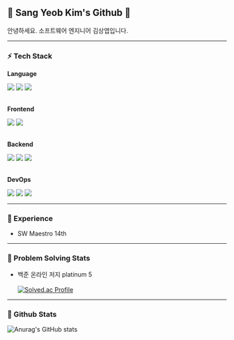 <h2 align="left">🐾 Sang Yeob Kim's Github 🐾</h2>
안녕하세요. 소프트웨어 엔지니어 김상엽입니다.

---

<h3 align="left">⚡️ Tech Stack </h3>
<div align=left> 

  <p><strong>Language</strong></p>  
  <img src="https://img.shields.io/badge/c++-00599C?style=for-the-badge&logo=c%2B%2B&logoColor=white">
  <img src="https://img.shields.io/badge/javascript-F7DF1E?style=for-the-badge&logo=javascript&logoColor=black"> 
  <img src="https://img.shields.io/badge/TypeScript-3178C6?style=for-the-badge&logo=typescript&logoColor=white">
  <br/><br/>
  
  <p><strong>Frontend</strong></p>
  <img src="https://img.shields.io/badge/React.JS-61DAFB?style=for-the-badge&logo=react&logoColor=black">
  <img src="https://img.shields.io/badge/NEXT.JS-000000?style=for-the-badge&logo=nextdotjs&logoColor=white">
  <br/><br/>
  
  <p><strong>Backend</strong></p>
  <img src="https://img.shields.io/badge/Node.js-339933?style=for-the-badge&logo=node.js&logoColor=white">
  <img src="https://img.shields.io/badge/express-000000?style=for-the-badge&logo=express&logoColor=white">
  <img src="https://img.shields.io/badge/mysql-4479A1?style=for-the-badge&logo=mysql&logoColor=white"> 
  <br/><br/>
  
  <p><strong>DevOps</strong></p>
  <img src="https://img.shields.io/badge/AWS-232F3E?style=for-the-badge&logo=amazonaws&logoColor=white"> 
  <img src="https://img.shields.io/badge/githubactions-2B8CFF?style=for-the-badge&logo=githubactions&logoColor=white"> 
  <img src="https://img.shields.io/badge/docker-2668EF?style=for-the-badge&logo=docker&logoColor=white"> 
  

</div>

---

<h3 align="left">🚀 Experience </h3>

- SW Maestro 14th

---
 
<h3 align="left">📌 Problem Solving Stats </h3>

- 백준 온라인 저지 platinum 5<br/><br/>
  [![Solved.ac Profile](http://mazassumnida.wtf/api/v2/generate_badge?boj=yeobi_01)](https://solved.ac/yeobi_01/)

---

<h3 align="left">📌 Github Stats </h3>

![Anurag's GitHub stats](https://github-readme-stats.vercel.app/api?username=yeobi01&show_icons=true&theme=radical)<br/>
<!-- [![Top Langs](https://github-readme-stats.vercel.app/api/top-langs/?username=yeobi01&layout=compact)](https://github.com/anuraghazra/github-readme-stats) -->

<!--
### Hi there 👋
**yeobi01/yeobi01** is a ✨ _special_ ✨ repository because its `README.md` (this file) appears on your GitHub profile.

Here are some ideas to get you started:

- 🔭 I’m currently working on ...
- 🌱 I’m currently learning ...
- 👯 I’m looking to collaborate on ...
- 🤔 I’m looking for help with ...
- 💬 Ask me about ...
- 📫 How to reach me: ...
- 😄 Pronouns: ...
- ⚡ Fun fact: ...
-->

